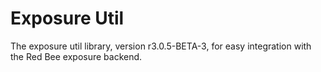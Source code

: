# Exposure Util

The exposure util library, version r3.0.5-BETA-3, for easy integration with the Red Bee exposure backend.